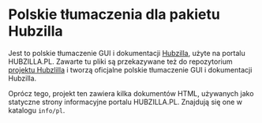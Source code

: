 Polskie tłumaczenia dla pakietu Hubzilla
========================================

Jest to polskie tłumaczenie GUI i dokumentacji [Hubzilla](https://framagit.org/hubzilla/core),
użyte na portalu HUBZILLA.PL. Zawarte tu pliki są przekazywane też do repozytorium
[projektu Hubzlilla](https://framagit.org/hubzilla/core.git) i tworzą oficjalne polskie
tłumaczenie GUI i dokumentacji Hubzilla.

Oprócz tego, projekt ten zawiera kilka dokumentów HTML, używanych jako statyczne
strony informacyjne portalu HUBZILLA.PL. Znajdują się one w katalogu `info/pl`.

 
